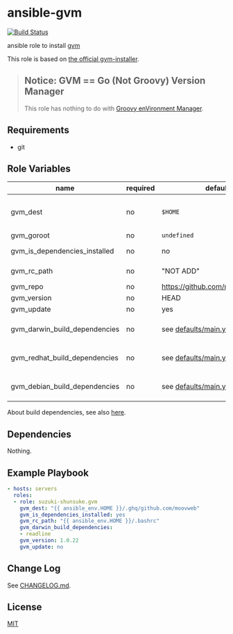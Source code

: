 # ansible-gvm

[![Build Status](https://travis-ci.org/suzuki-shunsuke/ansible-gvm.svg?branch=master)](https://travis-ci.org/suzuki-shunsuke/ansible-gvm)

ansible role to install [gvm](https://github.com/moovweb/gvm)

This role is based on [the official gvm-installer](https://github.com/moovweb/gvm/blob/master/binscripts/gvm-installer).

> ## Notice: GVM == Go (Not Groovy) Version Manager
> This role has nothing to do with [Groovy enVironment Manager](http://sdkman.io/).

## Requirements

* git

## Role Variables

name | required | default | description
--- | --- | --- | ---
gvm_dest | no | `$HOME` | If `gvm_dest == $HOME`, the gvm repository is cloned to `$HOME/.gvm`, otherwise to `{{ gvm_dest }}/gvm`
gvm_goroot | no | `undefined` |
gvm_is_dependencies_installed | no | no | By default build dependencies are not installed
gvm_rc_path | no | "NOT ADD" | By default configuration is not added
gvm_repo | no | https://github.com/moovweb/gvm |
gvm_version | no | HEAD |
gvm_update | no | yes |
gvm_darwin_build_dependencies | no | see [defaults/main.yml](https://github.com/suzuki-shunsuke/ansible-gvm/blob/master/defaults/main.yml) | If gvm_is_dependencies_installed is "no" this is ignored
gvm_redhat_build_dependencies | no | see [defaults/main.yml](https://github.com/suzuki-shunsuke/ansible-gvm/blob/master/defaults/main.yml) | If gvm_is_dependencies_installed is "no" this is ignored
gvm_debian_build_dependencies | no | see [defaults/main.yml](https://github.com/suzuki-shunsuke/ansible-gvm/blob/master/defaults/main.yml) | If gvm_is_dependencies_installed is "no" this is ignored

About build dependencies, see also [here](https://github.com/moovweb/gvm#mac-os-x-requirements).

## Dependencies

Nothing.

## Example Playbook

```yaml
- hosts: servers
  roles:
  - role: suzuki-shunsuke.gvm
    gvm_dest: "{{ ansible_env.HOME }}/.ghq/github.com/moovweb"
    gvm_is_dependencies_installed: yes
    gvm_rc_path: "{{ ansible_env.HOME }}/.bashrc"
    gvm_darwin_build_dependencies:
    - readline
    gvm_version: 1.0.22
    gvm_update: no
```

## Change Log

See [CHANGELOG.md](CHANGELOG.md).

## License

[MIT](LICENSE)
